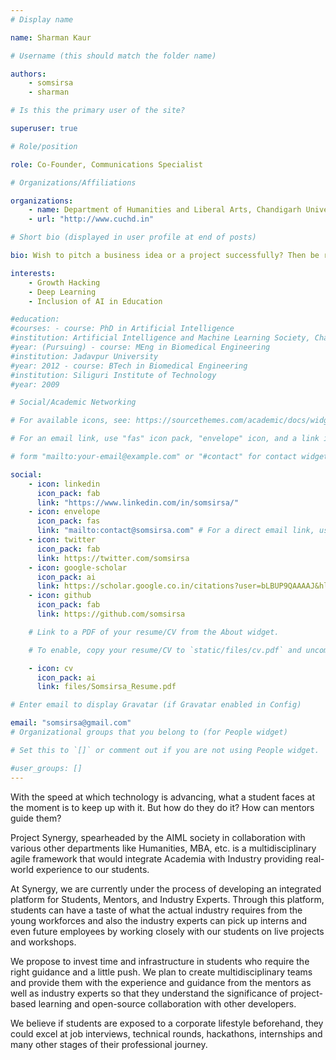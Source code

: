 ```yaml
---
# Display name

name: Sharman Kaur

# Username (this should match the folder name)

authors:
    - somsirsa
    - sharman

# Is this the primary user of the site?

superuser: true

# Role/position

role: Co-Founder, Communications Specialist

# Organizations/Affiliations

organizations:
    - name: Department of Humanities and Liberal Arts, Chandigarh University
    - url: "http://www.cuchd.in"

# Short bio (displayed in user profile at end of posts)

bio: Wish to pitch a business idea or a project successfully? Then be ready to put your mind and body on display. Quite a bold statement isn’t it? Well that’s what I believe in. An idea only remains an idea unless it’s articulated with apt body language. Ever wondered what differentiates an exceptionally great idea that gets across the table from another exceptionally great idea that never gets on board? Well there comes the role of using your extraordinary communication skills paired with charismatic body language.

interests:
    - Growth Hacking
    - Deep Learning
    - Inclusion of AI in Education

#education:
#courses: - course: PhD in Artificial Intelligence
#institution: Artificial Intelligence and Machine Learning Society, Chandigarh University
#year: (Pursuing) - course: MEng in Biomedical Engineering
#institution: Jadavpur University
#year: 2012 - course: BTech in Biomedical Engineering
#institution: Siliguri Institute of Technology
#year: 2009

# Social/Academic Networking

# For available icons, see: https://sourcethemes.com/academic/docs/widgets/#icons

# For an email link, use "fas" icon pack, "envelope" icon, and a link in the

# form "mailto:your-email@example.com" or "#contact" for contact widget.

social:
    - icon: linkedin
      icon_pack: fab
      link: "https://www.linkedin.com/in/somsirsa/"
    - icon: envelope
      icon_pack: fas
      link: "mailto:contact@somsirsa.com" # For a direct email link, use "mailto:test@example.org".
    - icon: twitter
      icon_pack: fab
      link: https://twitter.com/somsirsa
    - icon: google-scholar
      icon_pack: ai
      link: https://scholar.google.co.in/citations?user=bLBUP9QAAAAJ&hl=en
    - icon: github
      icon_pack: fab
      link: https://github.com/somsirsa

    # Link to a PDF of your resume/CV from the About widget.

    # To enable, copy your resume/CV to `static/files/cv.pdf` and uncomment the lines below.

    - icon: cv
      icon_pack: ai
      link: files/Somsirsa_Resume.pdf

# Enter email to display Gravatar (if Gravatar enabled in Config)

email: "somsirsa@gmail.com"
# Organizational groups that you belong to (for People widget)

# Set this to `[]` or comment out if you are not using People widget.

#user_groups: []
---
```


With the speed at which technology is advancing, what a student faces at the moment is to keep up with it. But how do they do it? How can mentors guide them?

Project Synergy, spearheaded by the AIML society in collaboration with various other departments like Humanities, MBA, etc. is a multidisciplinary agile framework that would integrate Academia with Industry providing real-world experience to our students.

At Synergy, we are currently under the process of developing an integrated platform for Students, Mentors, and Industry Experts. Through this platform, students can have a taste of what the actual industry requires from the young workforces and also the industry experts can pick up interns and even future employees by working closely with our students on live projects and workshops.

We propose to invest time and infrastructure in students who require the right guidance and a little push. We plan to create multidisciplinary teams and provide them with the experience and guidance from the mentors as well as industry experts so that they understand the significance of project-based learning and open-source collaboration with other developers.

We believe if students are exposed to a corporate lifestyle beforehand, they could excel at job interviews, technical rounds, hackathons, internships and many other stages of their professional journey.
